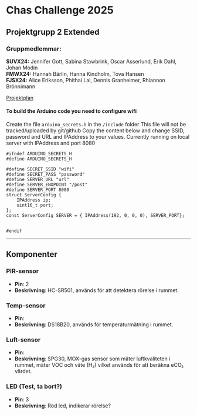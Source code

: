 # Chas Challenge 2025
## Projektgrupp 2 Extended

### Gruppmedlemmar: 
**SUVX24:** Jennifer Gott, Sabina Stawbrink, Oscar Asserlund, Erik Dahl, Johan Modin  
**FMWX24:** Hannah Bärlin, Hanna Kindholm, Tova Hansen  
**FJSX24:** Alice Eriksson, Phithai Lai, Dennis Granheimer, Rhiannon Brönnimann  

[Projektplan](https://github.com/Kusten-ar-klar-Chas-Challenge-2025/pax/blob/main/PROJEKTPLAN.md)


#### To build the Arduino code you need to configure wifi

Create the file `arduino_secrets.h` in the `/include` folder
This file will not be tracked/uploaded by git/github
Copy the content below and change SSID, password and URL and IPAddress to your values.
Currently running on local server with IPAddress and port 8080

```
#ifndef ARDUINO_SECRETS_H
#define ARDUINO_SECRETS_H

#define SECRET_SSID "wifi"
#define SECRET_PASS "password"
#define SERVER_URL "url"
#define SERVER_ENDPOINT "/post"
#define SERVER_PORT 8080
struct ServerConfig {
    IPAddress ip;
    uint16_t port;
};
const ServerConfig SERVER = { IPAddress(192, 0, 0, 0), SERVER_PORT};


#endif
```

---

## Komponenter

### PIR-sensor
- **Pin**: 2
- **Beskrivning**: HC-SR501, används för att detektera rörelse i rummet.

### Temp-sensor
- **Pin**: 
- **Beskrivning**: DS18B20, används för temperaturmätning i rummet.

### Luft-sensor
- **Pin**: 
- **Beskrivning**: SPG30, MOX-gas sensor som mäter luftkvaliteten i rummet, mäter VOC och väte (H₂) vilket används för att beräkna eCO₂ värdet.

### LED (Test, ta bort?)
- **Pin**: 3
- **Beskrivning**: Röd led, indikerar rörelse?
